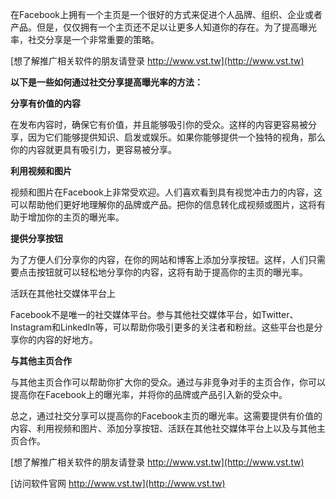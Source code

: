 在Facebook上拥有一个主页是一个很好的方式来促进个人品牌、组织、企业或者产品。但是，仅仅拥有一个主页还不足以让更多人知道你的存在。为了提高曝光率，社交分享是一个非常重要的策略。

[想了解推广相关软件的朋友请登录 http://www.vst.tw](http://www.vst.tw)

**以下是一些如何通过社交分享提高曝光率的方法：**

**分享有价值的内容**

在发布内容时，确保它有价值，并且能够吸引你的受众。这样的内容更容易被分享，因为它们能够提供知识、启发或娱乐。如果你能够提供一个独特的视角，那么你的内容就更具有吸引力，更容易被分享。

**利用视频和图片**

视频和图片在Facebook上非常受欢迎。人们喜欢看到具有视觉冲击力的内容，这可以帮助他们更好地理解你的品牌或产品。把你的信息转化成视频或图片，这将有助于增加你的主页的曝光率。

**提供分享按钮**

为了方便人们分享你的内容，在你的网站和博客上添加分享按钮。这样，人们只需要点击按钮就可以轻松地分享你的内容，这将有助于提高你的主页的曝光率。

活跃在其他社交媒体平台上

Facebook不是唯一的社交媒体平台。参与其他社交媒体平台，如Twitter、Instagram和LinkedIn等，可以帮助你吸引更多的关注者和粉丝。这些平台也是分享你的内容的好地方。

**与其他主页合作**

与其他主页合作可以帮助你扩大你的受众。通过与非竞争对手的主页合作，你可以提高你在Facebook上的曝光率，并将你的品牌或产品引入新的受众中。

总之，通过社交分享可以提高你的Facebook主页的曝光率。这需要提供有价值的内容、利用视频和图片、添加分享按钮、活跃在其他社交媒体平台上以及与其他主页合作。

[想了解推广相关软件的朋友请登录 http://www.vst.tw](http://www.vst.tw)


[访问软件官网 http://www.vst.tw](http://www.vst.tw)
